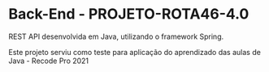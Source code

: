 # Back-End - PROJETO-ROTA46-4.0

REST API desenvolvida em Java, utilizando o framework Spring. 

Este projeto serviu como teste para aplicação do aprendizado das aulas de Java - Recode Pro 2021     

